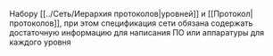 Набору [[../Сеть/Иерархия протоколов|уровней]] и [[Протокол|протоколов]], при этом спецификация сети обязана содержать достаточную информацию для написания ПО или аппаратуры для каждого уровня
